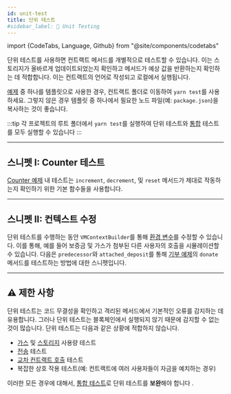 ```yaml
---
id: unit-test
title: 단위 테스트
#sidebar_label: 🧫 Unit Testing
---
```

import {CodeTabs, Language, Github} from "@site/components/codetabs"


단위 테스트를 사용하면 컨트랙트 메서드를 개별적으로 테스트할 수 있습니다. 이는 스토리지가 올바르게 업데이트되었는지 확인하고 메서드가 예상 값을 반환하는지 확인하는 데 적합합니다. 이는 컨트랙트의 언어로 작성되고 로컬에서 실행됩니다.

[예제](https://github.com/near-examples/docs-examples) 중 하나를 템플릿으로 사용한 경우, 컨트랙트 폴더로 이동하여 `yarn test`를 사용하세요. 그렇지 않은 경우 템플릿 중 하나에서 필요한 노드 파일(예: `package.json`)을 복사하는 것이 좋습니다.


:::tip
각 프로젝트의 루트 폴더에서 `yarn test`를 실행하여 단위 테스트와 [통합](integration.md) 테스트를 모두 실행할 수 있습니다 
:::

---

## 스니펫 I: Counter 테스트
[Counter 예제](https://github.com/near-examples/counter-rust) 내 테스트는 `increment`, `decrement`, 및 `reset` 메서드가 제대로 작동하는지 확인하기 위한 기본 함수들을 사용합니다.

<CodeTabs>
  <Language value="🦀 Rust" language="rust">
    <Github fname="lib.rs"
            url="https://github.com/near-examples/rust-counter/blob/master/contract/src/lib.rs"
            start="48" end="83" />
  </Language>
  <Language value="🚀 AssemblyScript" language="ts">
    <Github fname="main.spec.ts"
            url="https://github.com/near-examples/counter/blob/master/contract/assembly/__tests__/main.spec.ts"
            start="5" end="44" />
  </Language>
</CodeTabs>

---

## 스니펫 II: 컨텍스트 수정
단위 테스트를 수행하는 동안 `VMContextBuilder`를 통해 [환경 변수](../contracts/environment/environment.md)를 수정할 수 있습니다. 이를 통해, 예를 들어 보증금 및 가스가 첨부된 다른 사용자의 호출을 시뮬레이션할 수 있습니다. 다음은 `predecessor`와 `attached_deposit`를 통해 [기부 예제](https://github.com/near-examples/donation-rust)의 `donate` 메서드를 테스트하는 방법에 대한 스니펫입니다.

<CodeTabs>
  <Language value="🦀 Rust" language="rust">
    <Github fname="lib.rs"
            url="https://github.com/near-examples/donation-rust/blob/main/contract/src/lib.rs"
            start="58" end="93" />
  </Language>
  <Language value="🚀 AssemblyScript" language="ts">
    <Github fname="main.spec.ts"
            url="https://github.com/near-examples/docs-examples/blob/main/donation-as/contract/assembly/__tests__/donation.spec.ts"
            start="23" end="56" />
  </Language>
</CodeTabs>

---

## ⚠️ 제한 사항
단위 테스트는 코드 무결성을 확인하고 격리된 메서드에서 기본적인 오류를 감지하는 데 유용합니다. 그러나 단위 테스트는 블록체인에서 실행되지 않기 때문에 감지할 수 없는 것이 많습니다. 단위 테스트는 다음과 같은 상황에 적합하지 않습니다.

- [가스](../contracts/environment/environment.md) 및 [스토리지](../contracts/storage.md) 사용량 테스트
- [전송](../contracts/actions.md) 테스트
- [교차 컨트랙트 호출](../contracts/crosscontract.md) 테스트
- 복잡한 상호 작용 테스트(예: 컨트랙트에 여러 사용자들이 자금을 예치하는 경우)

이러한 모든 경우에 대해서, [통합 테스트](integration.md)로 단위 테스트를 **보완**해야 합니다 .



